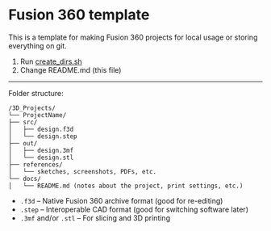 # Fusion 360 template

This is a template for making Fusion 360 projects for local usage or storing everything on git.

1. Run [create_dirs.sh](../create_dirs.sh)
2. Change README.md (this file)

---

Folder structure:

```
/3D_Projects/
└── ProjectName/
├── src/
│   ├── design.f3d
│   └── design.step
├── out/
│   ├── design.3mf
│   └── design.stl
├── references/
│   └── sketches, screenshots, PDFs, etc.
└── docs/
│   └── README.md (notes about the project, print settings, etc.)
```

- `.f3d` – Native Fusion 360 archive format (good for re-editing)
- `.step` – Interoperable CAD format (good for switching software later)
- `.3mf` and/or `.stl` – For slicing and 3D printing